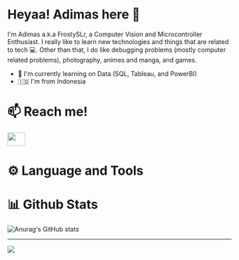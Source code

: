 # **Heyaa! Adimas here** 👋

I'm Adimas a.k.a FrostySLr, a Computer Vision and Microcontroller Enthusiast. I really like to learn new technologies and things that are related to tech 💻. Other than that, I do like debugging problems (mostly computer related problems), photography, animes and manga, and games.

- 🌱 I'm currently learning on Data (SQL, Tableau, and PowerBI)
- :indonesia: I'm from Indonesia


# 📫 **Reach me!**
<a href="https://www.linkedin.com/in/adimasirf/" target="blank"><img align="center" src="https://cdn.jsdelivr.net/npm/simple-icons@3.0.1/icons/linkedin.svg" alt="" height="30" width="40" /></a>
<!-- linkedin, discord, and email image (with links) -->

# ⚙️ **Language and Tools**


# 📊 **Github Stats**

![Anurag's GitHub stats](https://github-readme-stats.vercel.app/api?username=anuraghazra&show_icons=true&theme=github_dark)

---
![](https://komarev.com/ghpvc/?username=FrostySLr)
<!-- Profile Views>














<!--
**FrostySLr/FrostySLr** is a ✨ _special_ ✨ repository because its `README.md` (this file) appears on your GitHub profile.

Here are some ideas to get you started:

- 🔭 I’m currently working on ...
- 🌱 I’m currently learning ...
- 👯 I’m looking to collaborate on ...
- 🤔 I’m looking for help with ...
- 💬 Ask me about ...
- 📫 How to reach me: ...
- 😄 Pronouns: ...
- ⚡ Fun fact: ...
-->
